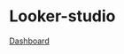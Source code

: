 # Looker-studio
[Dashboard](https://lookerstudio.google.com/u/0/reporting/5f4a67cf-30aa-44d8-940a-3c2cd0da82cf/page/ac9XF/edit)
